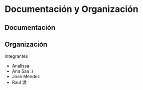 # Documentación y Organización
## Documentación
  
## Organización
Integrantes
* Analissa
* Ana Saa :)
* José Méndez
* Raul 満 
